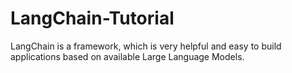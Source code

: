 # LangChain-Tutorial
LangChain is a framework, which is very helpful and easy to build applications based on available Large Language Models.
